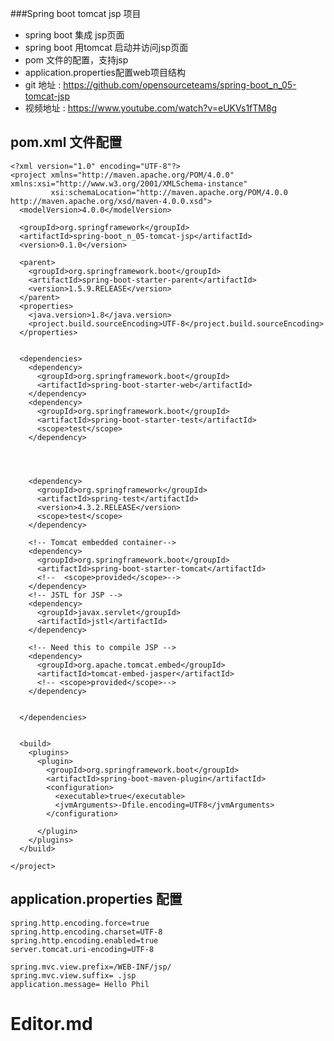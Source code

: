 ###Spring boot tomcat jsp 项目

- spring boot 集成 jsp页面
- spring boot 用tomcat 启动并访问jsp页面
- pom 文件的配置，支持jsp
- application.properties配置web项目结构
- git 地址 : https://github.com/opensourceteams/spring-boot_n_05-tomcat-jsp
- 视频地址 : https://www.youtube.com/watch?v=eUKVs1fTM8g

## pom.xml 文件配置

    <?xml version="1.0" encoding="UTF-8"?>
    <project xmlns="http://maven.apache.org/POM/4.0.0" xmlns:xsi="http://www.w3.org/2001/XMLSchema-instance"
             xsi:schemaLocation="http://maven.apache.org/POM/4.0.0 http://maven.apache.org/xsd/maven-4.0.0.xsd">
      <modelVersion>4.0.0</modelVersion>
    
      <groupId>org.springframework</groupId>
      <artifactId>spring-boot_n_05-tomcat-jsp</artifactId>
      <version>0.1.0</version>
    
      <parent>
        <groupId>org.springframework.boot</groupId>
        <artifactId>spring-boot-starter-parent</artifactId>
        <version>1.5.9.RELEASE</version>
      </parent>
      <properties>
        <java.version>1.8</java.version>
        <project.build.sourceEncoding>UTF-8</project.build.sourceEncoding>
      </properties>
    
    
      <dependencies>
        <dependency>
          <groupId>org.springframework.boot</groupId>
          <artifactId>spring-boot-starter-web</artifactId>
        </dependency>
        <dependency>
          <groupId>org.springframework.boot</groupId>
          <artifactId>spring-boot-starter-test</artifactId>
          <scope>test</scope>
        </dependency>
    
    
    
    
        <dependency>
          <groupId>org.springframework</groupId>
          <artifactId>spring-test</artifactId>
          <version>4.3.2.RELEASE</version>
          <scope>test</scope>
        </dependency>
    
        <!-- Tomcat embedded container-->
        <dependency>
          <groupId>org.springframework.boot</groupId>
          <artifactId>spring-boot-starter-tomcat</artifactId>
          <!--  <scope>provided</scope>-->
        </dependency>
        <!-- JSTL for JSP -->
        <dependency>
          <groupId>javax.servlet</groupId>
          <artifactId>jstl</artifactId>
        </dependency>
    
        <!-- Need this to compile JSP -->
        <dependency>
          <groupId>org.apache.tomcat.embed</groupId>
          <artifactId>tomcat-embed-jasper</artifactId>
          <!-- <scope>provided</scope>-->
        </dependency>
    
    
      </dependencies>
    
    
      <build>
        <plugins>
          <plugin>
            <groupId>org.springframework.boot</groupId>
            <artifactId>spring-boot-maven-plugin</artifactId>
            <configuration>
              <executable>true</executable>
              <jvmArguments>-Dfile.encoding=UTF8</jvmArguments>
            </configuration>
    
          </plugin>
        </plugins>
      </build>
    
    </project>




## application.properties 配置

    spring.http.encoding.force=true
    spring.http.encoding.charset=UTF-8
    spring.http.encoding.enabled=true
    server.tomcat.uri-encoding=UTF-8
    
    spring.mvc.view.prefix=/WEB-INF/jsp/
    spring.mvc.view.suffix= .jsp
    application.message= Hello Phil

# Editor.md